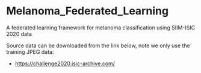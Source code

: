 # Melanoma_Federated_Learning
A federated learning framework for melanoma classification using SIIM-ISIC 2020 data

Source data can be downloaded from the link below, note we only use the training JPEG data:
-	https://challenge2020.isic-archive.com/
